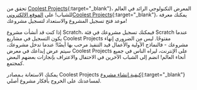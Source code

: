 تحقق من [Coolest Projects](https://coolestprojects.org/){:target="_blank"}، المعرض التكنولوجي الرائد في العالم للشباب! على [الموقع الالكترونيCoolest Projects](https://coolestprojects.org/){:target="_blank"}، يمكنك معرفة موعد فتح تسجيل المشروع والاستعداد لتسجيل مشروعك!

إذا كنت قد أنشأت مشروع Scratch، فيمكنك تسجيل مشروعك في فئة Scratch عندما يكون التسجيل في مشاريع Coolest Projects مفتوحًا. ليس من الضروري إنهاء مشروعك - فالنماذج الأولية والأعمال قيد التنفيذ مرحب بها أيضًا! عندما تدخل مشروعك، سيتم عرض إبداعك في معرض Coolest Projects على الإنترنت، ليراه الناس في جميع أنحاء العالم! انضم إلى الشباب الآخرين في الاحتفال والاعتراف بإنجازات بعضهم البعض كمجتمع.

يمكنك الاستعانة بـمصادر Coolest Projects [كيفية إنشاء مشروع](https://coolestprojects.org/2020/03/31/how-to-make-a-project-workbook-and-additional-resources/){:target="_blank"}لمساعدتك على الخروج بأفكار مشروع أصلي.
